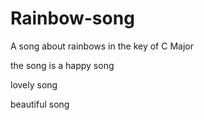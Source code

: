 # Rainbow-song

A song about rainbows in the key of C  Major

the song is a happy song

lovely song

beautiful song

